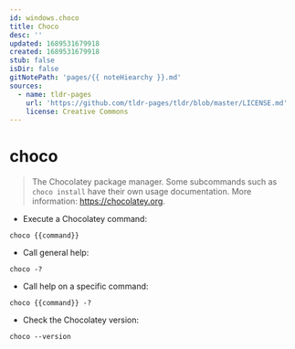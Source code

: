 ```yaml
---
id: windows.choco
title: Choco
desc: ''
updated: 1689531679918
created: 1689531679918
stub: false
isDir: false
gitNotePath: 'pages/{{ noteHiearchy }}.md'
sources:
  - name: tldr-pages
    url: 'https://github.com/tldr-pages/tldr/blob/master/LICENSE.md'
    license: Creative Commons
---
```

# choco

> The Chocolatey package manager.
> Some subcommands such as `choco install` have their own usage documentation.
> More information: <https://chocolatey.org>.

- Execute a Chocolatey command:

`choco {{command}}`

- Call general help:

`choco -?`

- Call help on a specific command:

`choco {{command}} -?`

- Check the Chocolatey version:

`choco --version`

